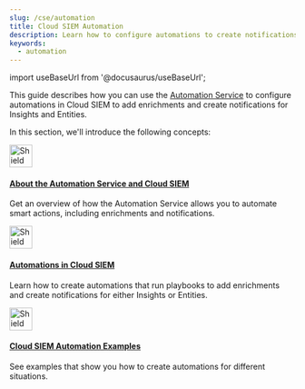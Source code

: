 ```yaml
---
slug: /cse/automation
title: Cloud SIEM Automation
description: Learn how to configure automations to create notifications and enrichments in Cloud SIEM.
keywords:
  - automation
---
```


import useBaseUrl from '@docusaurus/useBaseUrl';

This guide describes how you can use the [Automation Service](/docs/platform-services/automation-service/) to configure automations in Cloud SIEM to add enrichments and create notifications for Insights and Entities.

In this section, we'll introduce the following concepts:

<div className="box-wrapper" >
<div className="box smallbox card">
  <div className="container">
  <a href="/docs/cse/automation/about-automation-service-and-cloud-siem"><img src={useBaseUrl('img/icons/security/siem-challenges.png')} alt="Shield on a workflow icon" width="40"/><h4>About the Automation Service and Cloud SIEM</h4></a>
  <p>Get an overview of how the Automation Service allows you to automate smart actions, including enrichments and notifications.</p>
  </div>
</div>
<div className="box smallbox card">
  <div className="container">
  <a href="/docs/cse/automation/automations-in-cloud-siem"><img src={useBaseUrl('img/icons/security/siem-challenges.png')} alt="Shield on a workflow icon" width="40"/><h4>Automations in Cloud SIEM</h4></a>
  <p>Learn how to create automations that run playbooks to add enrichments and create notifications for either Insights or Entities.</p>
  </div>
</div>
<div className="box smallbox card">
  <div className="container">
  <a href="/docs/cse/automation/cloud-siem-automation-examples"><img src={useBaseUrl('img/icons/security/siem-challenges.png')} alt="Shield on a workflow icon" width="40"/><h4>Cloud SIEM Automation Examples</h4></a>
  <p>See examples that show you how to create automations for different situations. </p>
  </div>
</div>
</div>
